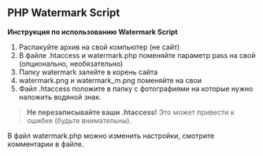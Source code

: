 
PHP Watermark Script
-------------

**Инструкция по использованию Watermark Script**

 1. Распакуйте архив на свой компьютер (не сайт)
 2. В файле .htaccess и watermark.php поменяйте параметр pass на свой (опционально, необязательно) 
 3. Папку watermark залейте в корень сайта 
 4. watermark.png и watermark_m.png поменяйте на свои
 5. Файл .htaccess положите в папку с фотографиями на которые нужно наложить водяной знак.

> **Не перезаписывайте ваши .htaccess!** 
> Это может привести к ошибке (будьте внимательны).

В файл watermark.php можно изменить настройки, смотрите комментарии в файле.